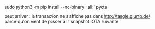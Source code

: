 sudo python3 -m pip install --no-binary ':all:' pyota

peut arriver :
la transaction ne s'affiche pas dans http://tangle.glumb.de/ parce-qu'on vient de passer à la snapshot IOTA suivante